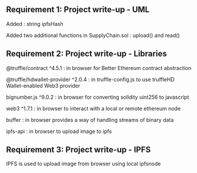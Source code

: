 Requirement 1: Project write-up - UML
-------------------------------------

Added : string ipfsHash

Added two additional functions in SupplyChain.sol : upload() and read()

Requirement 2: Project write-up - Libraries
-------------------------------------------

@truffle/contract ^4.5.1 : in browser for Better Ethereum contract abstraction

@truffle/hdwallet-provider ^2.0.4 : in truffle-config.js to use truffleHD Wallet-enabled Web3 provider

bignumber.js ^9.0.2 : in browser for converting solidity uint256 to javascript 

web3 ^1.7.1 : in browser to interact with a local or remote ethereum node

buffer : in browser provides a way of handling streams of binary data

ipfs-api : in browser to upload image to ipfs

Requirement 3: Project write-up - IPFS
---------------------------------------

IPFS is used to upload image from browser using local ipfsnode 
